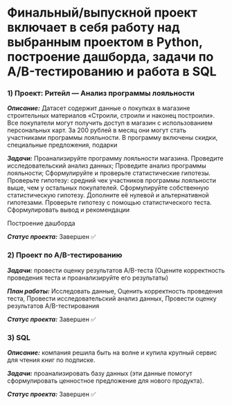 # **Финальный/выпускной проект включает в себя работу над выбранным проектом в Python, построение дашборда, задачи по A/B-тестированию и работа в SQL** #
### 1) Проект: Ритейл — Анализ программы лояльности ###
***Описание:***
Датасет содержит данные о покупках в магазине строительных материалов «Строили, строили и наконец построили». 
Все покупатели могут получить доступ в магазин с использованием персональных карт. 
За 200 рублей в месяц они могут стать участниками программы лояльности. В программу включены скидки, специальные предложения, подарки

***Задачи:***
Проанализируйте программу лояльности магазина.
Проведите исследовательский анализ данных;
Проведите анализ программы лояльности;
Сформулируйте и проверьте статистические гипотезы.
Проверьте гипотезу: средний чек участников программы лояльности выше, чем у остальных покупателей.
Сформулируйте собственную статистическую гипотезу. Дополните её нулевой и альтернативной гипотезами. Проверьте гипотезу с помощью статистического теста.
Сформулировать вывод и рекомендации

Построение дашборда

***Статус проекта:*** Завершен :white_check_mark:
### 2) Проект по А/B-тестированию ###
***Задачи:*** провести оценку результатов A/B-теста (Оцените корректность проведения теста и проанализируйте его результаты)

***План работы:*** Исследовать данные, Оценить корректность проведения теста, Провести исследовательский анализ данных, Провести оценку результатов A/B-тестирования

***Статус проекта:*** Завершен :white_check_mark:
### 3) SQL ###
***Описание:*** компания решила быть на волне и купила крупный сервис для чтения книг по подписке.

***Задачи:*** проанализировать базу данных (эти данные помогут сформулировать ценностное предложение для нового продукта).

***Статус проекта:*** Завершен :white_check_mark:
